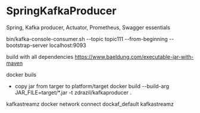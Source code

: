 # SpringKafkaProducer
Spring, Kafka producer, Actuator, Prometheus, Swagger essentials

bin/kafka-console-consumer.sh --topic topic111 --from-beginning --bootstrap-server localhost:9093

build with all dependencies
https://www.baeldung.com/executable-jar-with-maven

docker buils
- copy jar from targer to platform/target
docker build --build-arg JAR_FILE=target/*.jar -t zdrazil/kafkaproducer .

kafkastreamz
docker network connect dockaf_default kafkastreamz
